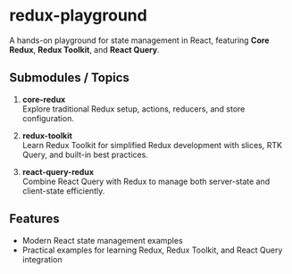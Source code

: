 # redux-playground

A hands-on playground for state management in React, featuring **Core Redux**, **Redux Toolkit**, and **React Query**.

## Submodules / Topics

1. **core-redux**  
   Explore traditional Redux setup, actions, reducers, and store configuration.

2. **redux-toolkit**  
   Learn Redux Toolkit for simplified Redux development with slices, RTK Query, and built-in best practices.

3. **react-query-redux**  
   Combine React Query with Redux to manage both server-state and client-state efficiently.

## Features

- Modern React state management examples
- Practical examples for learning Redux, Redux Toolkit, and React Query integration
